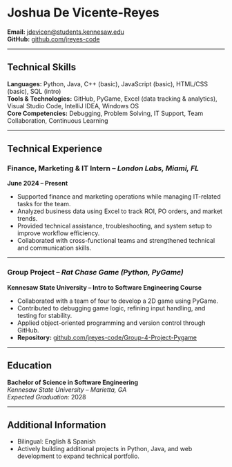 # Joshua De Vicente-Reyes
**Email:** jdevicen@students.kennesaw.edu  
**GitHub:** [github.com/jreyes-code](https://github.com/jreyes-code)

---

## Technical Skills
**Languages:** Python, Java, C++ (basic), JavaScript (basic), HTML/CSS (basic), SQL (intro)  
**Tools & Technologies:** GitHub, PyGame, Excel (data tracking & analytics), Visual Studio Code, IntelliJ IDEA, Windows OS  
**Core Competencies:** Debugging, Problem Solving, IT Support, Team Collaboration, Continuous Learning  

---

## Technical Experience

### Finance, Marketing & IT Intern – *London Labs, Miami, FL*  
**June 2024 – Present**  
- Supported finance and marketing operations while managing IT-related tasks for the team.  
- Analyzed business data using Excel to track ROI, PO orders, and market trends.  
- Provided technical assistance, troubleshooting, and system setup to improve workflow efficiency.  
- Collaborated with cross-functional teams and strengthened technical and communication skills.  

---

### Group Project – *Rat Chase Game (Python, PyGame)*  
**Kennesaw State University – Intro to Software Engineering Course**  
- Collaborated with a team of four to develop a 2D game using PyGame.  
- Contributed to debugging game logic, refining input handling, and testing for stability.  
- Applied object-oriented programming and version control through GitHub.  
- **Repository:** [github.com/jreyes-code/Group-4-Project-Pygame](https://github.com/jreyes-code/Group-4-Project-Pygame)

---

## Education
**Bachelor of Science in Software Engineering**  
*Kennesaw State University – Marietta, GA*  
*Expected Graduation:* 2028  

---

## Additional Information
- Bilingual: English & Spanish  
- Actively building additional projects in Python, Java, and web development to expand technical portfolio.

